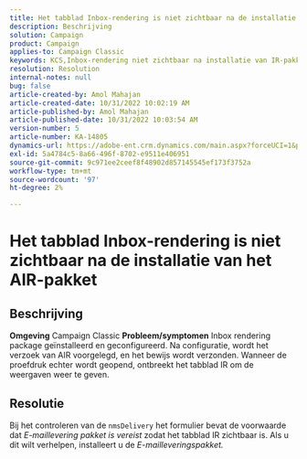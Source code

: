 ```yaml
---
title: Het tabblad Inbox-rendering is niet zichtbaar na de installatie van het AIR-pakket
description: Beschrijving
solution: Campaign
product: Campaign
applies-to: Campaign Classic
keywords: KCS,Inbox-rendering niet zichtbaar na installatie van IR-pakket
resolution: Resolution
internal-notes: null
bug: false
article-created-by: Amol Mahajan
article-created-date: 10/31/2022 10:02:19 AM
article-published-by: Amol Mahajan
article-published-date: 10/31/2022 10:03:54 AM
version-number: 5
article-number: KA-14805
dynamics-url: https://adobe-ent.crm.dynamics.com/main.aspx?forceUCI=1&pagetype=entityrecord&etn=knowledgearticle&id=81ef1618-0359-ed11-9561-6045bd006079
exl-id: 5a4784c5-8a66-496f-8702-e9511e406951
source-git-commit: 9c971ee2ceef8f48902d857145545ef173f3752a
workflow-type: tm+mt
source-wordcount: '97'
ht-degree: 2%

---
```


# Het tabblad Inbox-rendering is niet zichtbaar na de installatie van het AIR-pakket

## Beschrijving

<b>Omgeving</b>
Campaign Classic
<b>Probleem/symptomen</b>
Inbox rendering package geïnstalleerd en geconfigureerd. Na configuratie, wordt het verzoek van AIR voorgelegd, en het bewijs wordt verzonden. Wanneer de proefdruk echter wordt geopend, ontbreekt het tabblad IR om de weergaven weer te geven.


## Resolutie


Bij het controleren van de `nmsDelivery` het formulier bevat de voorwaarde dat *E-maillevering* *pakket is vereist* zodat het tabblad IR zichtbaar is. Als u dit wilt verhelpen, installeert u de *E-mailleveringspakket.*
